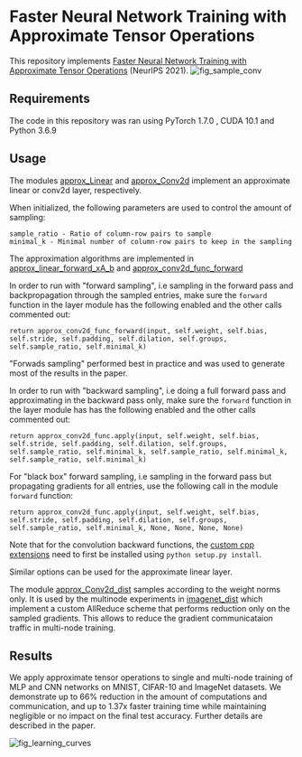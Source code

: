 # Faster Neural Network Training with Approximate Tensor Operations

This repository implements [Faster Neural Network Training with Approximate Tensor Operations](https://arxiv.org/abs/1805.08079) (NeurIPS 2021). 
![fig_sample_conv](https://user-images.githubusercontent.com/18640225/137972406-9f759402-e8a1-4715-b85a-33258c8dbb9e.png)

## Requirements

The code in this repository was ran using PyTorch 1.7.0 , CUDA 10.1 and Python 3.6.9

## Usage

The modules [approx_Linear](src/pytorch/approx_mul_pytorch/modules/approx_Linear.py) and [approx_Conv2d](src/pytorch/approx_mul_pytorch/modules/approx_Conv2d.py) implement an approximate linear or conv2d layer, respectively. 

When initialized, the following parameters are used to control the amount of sampling:

```
sample_ratio - Ratio of column-row pairs to sample
minimal_k - Minimal number of column-row pairs to keep in the sampling
```

The approximation algorithms are implemented in [approx_linear_forward_xA_b](src/pytorch/approx_mul_pytorch/functional/approx_linear.py) and [approx_conv2d_func_forward](src/pytorch/approx_mul_pytorch/functional/approx_conv2d.py)

In order to run with "forward sampling", i.e sampling in the forward pass and backpropagation through the sampled entries, make sure the ```forward``` function in the layer module has the following enabled and the other calls commented out:
```
return approx_conv2d_func_forward(input, self.weight, self.bias, self.stride, self.padding, self.dilation, self.groups, self.sample_ratio, self.minimal_k)
```

"Forwads sampling" performed best in practice and was used to generate most of the results in the paper.

In order to run with "backward sampling", i.e doing a full forward pass and approximating in the backward pass only, make sure the ```forward``` function in the layer module has has the following enabled and the other calls commented out:
```
return approx_conv2d_func.apply(input, self.weight, self.bias, self.stride, self.padding, self.dilation, self.groups, self.sample_ratio, self.minimal_k, self.sample_ratio, self.minimal_k, self.sample_ratio, self.minimal_k)
```

For "black box" forward sampling, i.e sampling in the forward pass but propagating gradients for all entries, use the following call in the module ```forward``` function:
```
return approx_conv2d_func.apply(input, self.weight, self.bias, self.stride, self.padding, self.dilation, self.groups, self.sample_ratio, self.minimal_k, None, None, None, None)
```

Note that for the convolution backward functions, the [custom cpp extensions](src/pytorch/cpp) need to first be installed using ```python setup.py install```.


Similar options can be used for the approximate linear layer.

The module [approx_Conv2d_dist](src/pytorch/approx_mul_pytorch/modules/approx_Conv2d_dist.py) samples according to the weight norms only. It is used by the multinode experiments in [imagenet_dist](src/pytorch/imagenet_dist) which implement a custom AllReduce scheme that performs reduction only on the sampled gradients. This allows to reduce the gradient communicataion traffic in multi-node training. 


## Results

We apply approximate tensor operations to single and multi-node training of MLP and CNN networks on MNIST, CIFAR-10 and ImageNet datasets. We demonstrate up to 66\% reduction in the amount of computations and communication, and up to 1.37x faster training time while maintaining negligible or no impact on the final test accuracy. Further details are described in the paper.

![fig_learning_curves](https://user-images.githubusercontent.com/18640225/138027903-0d56f491-7f97-4a22-800c-91eeb504dcf9.png)

